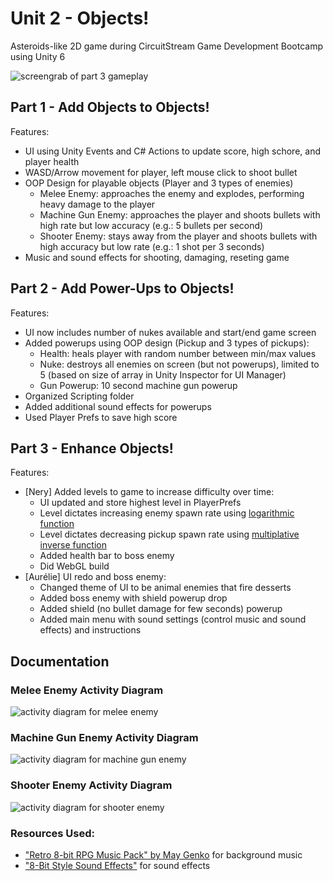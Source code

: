 # Unit 2 - Objects!

Asteroids-like 2D game during CircuitStream Game Development Bootcamp using Unity 6

![screengrab of part 3 gameplay](./Docs/part3_1.gif)

## Part 1 - Add Objects to Objects!

Features:

- UI using Unity Events and C# Actions to update score, high schore, and player health
- WASD/Arrow movement for player, left mouse click to shoot bullet
- OOP Design for playable objects (Player and 3 types of enemies)
  - Melee Enemy: approaches the enemy and explodes, performing heavy damage to the player
  - Machine Gun Enemy: approaches the player and shoots bullets with high rate but low accuracy (e.g.: 5 bullets per second)
  - Shooter Enemy: stays away from the player and shoots bullets with high accuracy but low rate (e.g.: 1 shot per 3 seconds)
- Music and sound effects for shooting, damaging, reseting game

## Part 2 - Add Power-Ups to Objects!

Features:

- UI now includes number of nukes available and start/end game screen
- Added powerups using OOP design (Pickup and 3 types of pickups):
  - Health: heals player with random number between min/max values
  - Nuke: destroys all enemies on screen (but not powerups), limited to 5 (based on size of array in Unity Inspector for UI Manager)
  - Gun Powerup: 10 second machine gun powerup
- Organized Scripting folder
- Added additional sound effects for powerups
- Used Player Prefs to save high score

## Part 3 - Enhance Objects!

Features:

- [Nery] Added levels to game to increase difficulty over time:
  - UI updated and store highest level in PlayerPrefs
  - Level dictates increasing enemy spawn rate using [logarithmic function](https://www.desmos.com/calculator/evhaxcv1jt)
  - Level dictates decreasing pickup spawn rate using [multiplative inverse function](https://www.desmos.com/calculator/djhkukw7ea)
  - Added health bar to boss enemy
  - Did WebGL build
- [Aurélie] UI redo and boss enemy:
  - Changed theme of UI to be animal enemies that fire desserts
  - Added boss enemy with shield powerup drop
  - Added shield (no bullet damage for few seconds) powerup
  - Added main menu with sound settings (control music and sound effects) and instructions

## Documentation

### Melee Enemy Activity Diagram

![activity diagram for melee enemy](./Docs/MeleeEnemy.png)

### Machine Gun Enemy Activity Diagram

![activity diagram for machine gun enemy](./Docs/MachineGunEnemy.png)

### Shooter Enemy Activity Diagram

![activity diagram for shooter enemy](./Docs/ShooterEnemy.png)

### Resources Used:

- ["Retro 8-bit RPG Music Pack" by May Genko](https://assetstore.unity.com/packages/audio/music/retro-8-bit-rpg-music-pack-by-may-genko-249721) for background music
- ["8-Bit Style Sound Effects"](https://assetstore.unity.com/packages/audio/sound-fx/8-bit-style-sound-effects-68228) for sound effects
